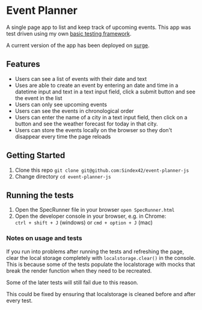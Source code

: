 # Event Planner

A single page app to list and keep track of upcoming events. This app was test driven using my own [basic testing framework](https://github.com/Sindex42/joust-testing-framework).

A current version of the app has been deployed on [surge](eventPlanner-ConnorKC.surge.sh).

## Features

- Users can see a list of events with their date and text
- Uses are able to create an event by entering an date and time in a datetime input and text in a text input field, click a submit button and see the event in the list
- Users can only see upcoming events
- Users can see the events in chronological order
- Users can enter the name of a city in a text input field, then click on a button and see the weather forecast for today in that city.
- Users can store the events locally on the browser so they don't disappear every time the page reloads


## Getting Started

1. Clone this repo `git clone git@github.com:Sindex42/event-planner-js`
2. Change directory `cd event-planner-js`


## Running the tests

1. Open the SpecRunner file in your browser `open SpecRunner.html`
2. Open the developer console in your browser, e.g. in Chrome:  
  `ctrl + shift + J` (windows) or 
 `cmd + option + J` (mac)


### Notes on usage and tests

If you run into problems after running the tests and refreshing the page, clear the local storage completely with `localstorage.clear()` in the console.
This is because some of the tests populate the localstorage with mocks that break the render function when they need to be recreated.

Some of the later tests will still fail due to this reason.

This could be fixed by ensuring that localstorage is cleaned before and after every test.

